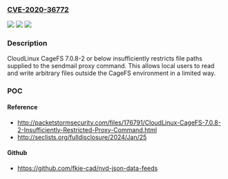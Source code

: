 ### [CVE-2020-36772](https://cve.mitre.org/cgi-bin/cvename.cgi?name=CVE-2020-36772)
![](https://img.shields.io/static/v1?label=Product&message=cagefs&color=blue)
![](https://img.shields.io/static/v1?label=Version&message=n%2Fa&color=blue)
![](https://img.shields.io/static/v1?label=Vulnerability&message=CWE-73%20External%20Control%20of%20File%20Name%20or%20Path&color=brighgreen)

### Description

CloudLinux CageFS 7.0.8-2 or below insufficiently restricts file paths supplied to the sendmail proxy command. This allows local users to read and write arbitrary files outside the CageFS environment in a limited way.

### POC

#### Reference
- http://packetstormsecurity.com/files/176791/CloudLinux-CageFS-7.0.8-2-Insufficiently-Restricted-Proxy-Command.html
- http://seclists.org/fulldisclosure/2024/Jan/25

#### Github
- https://github.com/fkie-cad/nvd-json-data-feeds


